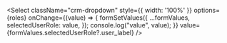   <Select
                className="crm-dropdown"
                style={{ width: '100%' }}
                options={roles}
                onChange={(value) => {
                  formSetValues({
                    ...formValues,
                    selectedUserRole: value,
                  });
                  console.log("value", value);
                }}
                value={formValues.selectedUserRole?.user_label}
              />
